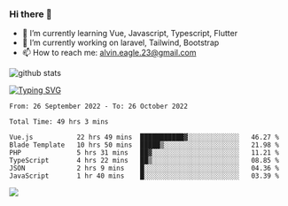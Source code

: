 ### Hi there 👋
- 🌱 I’m currently learning Vue, Javascript, Typescript, Flutter
- 🔭 I’m currently working on laravel, Tailwind, Bootstrap
- 📫 How to reach me: alvin.eagle.23@gmail.com



![github stats](https://github-readme-stats.vercel.app/api?username=alvnfaiz&show_icons=true)


[![Typing SVG](http://readme-typing-svg.herokuapp.com?font=Montserrat&color=%2336BCF7&duration=4000&center=true&lines=Alvin+Faiz;Fullstack+Developer;PHP%2C+Java%2C+Javascript%2C+Python;Laravel%2C+Vue%202%2C+Tailwind%2C+Bootstrap)](https://git.io/typing-svg)

<!--[![Alvnfaiz wakatime stats](https://github-readme-stats.vercel.app/api/wakatime?username=alvnfaiz&layout=compact&theme=dracula)](https://github.com/anuraghazra/github-readme-stats)

<!--START_SECTION:waka-->

```text
From: 26 September 2022 - To: 26 October 2022

Total Time: 49 hrs 3 mins

Vue.js           22 hrs 49 mins  ███████████▓░░░░░░░░░░░░░   46.27 %
Blade Template   10 hrs 50 mins  █████▒░░░░░░░░░░░░░░░░░░░   21.98 %
PHP              5 hrs 31 mins   ██▓░░░░░░░░░░░░░░░░░░░░░░   11.21 %
TypeScript       4 hrs 22 mins   ██▒░░░░░░░░░░░░░░░░░░░░░░   08.85 %
JSON             2 hrs 9 mins    █░░░░░░░░░░░░░░░░░░░░░░░░   04.36 %
JavaScript       1 hr 40 mins    █░░░░░░░░░░░░░░░░░░░░░░░░   03.39 %
```

<!--END_SECTION:waka-->

  <!-- Change the `github-readme-stats.anuraghazra1.vercel.app` to `github-readme-stats.vercel.app`  -->
  <img align="center" src="https://github-readme-stats.anuraghazra1.vercel.app/api/top-langs/?username=alvnfaiz&layout=compact" />
<!--
**alvnfaiz/alvnfaiz** is a ✨ _special_ ✨ repository because its `README.md` (this file) appears on your GitHub profile.

Here are some ideas to get you started:

- 🔭 I’m currently working on ...
- 🌱 I’m currently learning ...
- 👯 I’m looking to collaborate on ...
- 🤔 I’m looking for help with ...
- 💬 Ask me about ...
- 📫 How to reach me: ...
- 😄 Pronouns: ...
- ⚡ Fun fact: ...
-->

